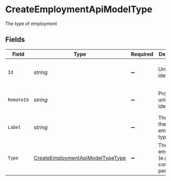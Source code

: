 # CreateEmploymentApiModelType

The type of employment


## Fields

| Field                                                                                           | Type                                                                                            | Required                                                                                        | Description                                                                                     | Example                                                                                         |
| ----------------------------------------------------------------------------------------------- | ----------------------------------------------------------------------------------------------- | ----------------------------------------------------------------------------------------------- | ----------------------------------------------------------------------------------------------- | ----------------------------------------------------------------------------------------------- |
| `Id`                                                                                            | *string*                                                                                        | :heavy_minus_sign:                                                                              | Unique identifier                                                                               | 8187e5da-dc77-475e-9949-af0f1fa4e4e3                                                            |
| `RemoteId`                                                                                      | *string*                                                                                        | :heavy_minus_sign:                                                                              | Provider's unique identifier                                                                    | 8187e5da-dc77-475e-9949-af0f1fa4e4e3                                                            |
| `Label`                                                                                         | *string*                                                                                        | :heavy_minus_sign:                                                                              | The label of the employment type                                                                | Permanent                                                                                       |
| `Type`                                                                                          | [CreateEmploymentApiModelTypeType](../../Models/Components/CreateEmploymentApiModelTypeType.md) | :heavy_minus_sign:                                                                              | The type of employment (e.g., contractor, permanent)                                            | permanent                                                                                       |